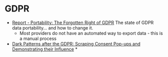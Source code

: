 GDPR
====
* [Report - Portability: The Forgotten Right of GDPR](https://www.alias.dev/report) The state of GDPR data portability... and how to change it.
    * Most providers do not have an automated way to export data - this is a manual process
* [Dark Patterns after the GDPR: Scraping Consent Pop-ups and Demonstrating their Influence](https://dl.acm.org/doi/10.1145/3313831.3376321)
    * 